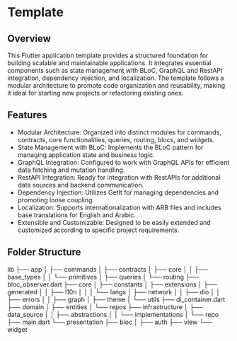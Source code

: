 # Template

## Overview

This Flutter application template provides a structured foundation for building scalable and maintainable applications. It integrates essential components such as state management with BLoC, GraphQL and RestAPI integration, dependency injection, and localization. The template follows a modular architecture to promote code organization and reusability, making it ideal for starting new projects or refactoring existing ones.

## Features

 - Modular Architecture: Organized into distinct modules for commands, contracts, core functionalities, queries, routing, blocs, and widgets.
 - State Management with BLoC: Implements the BLoC pattern for managing application state and business logic.
 - GraphQL Integration: Configured to work with GraphQL APIs for efficient data fetching and mutation handling.
 - RestAPI Integration: Ready for integration with RestAPIs for additional data sources and backend communication.
 - Dependency Injection: Utilizes GetIt for managing dependencies and promoting loose coupling.
 - Localization: Supports internationalization with ARB files and includes base translations for English and Arabic.
 - Extensible and Customizable: Designed to be easily extended and customized according to specific project requirements.
  
## Folder Structure
lib
├── app
│   ├── commands
│   ├── contracts
│   ├── core
│   │   ├── base_types
│   │   └── primitives
│   ├── queries
│   └── routing
├── bloc_observer.dart
├── core
│   ├── constants
│   ├── extensions
│   ├── generated
│   │   ├── l10n
│   │   │   └── langs
│   ├── network
│   │   ├── dio
│   │   ├── errors
│   │   ├── graph
│   ├── theme
│   └── utils
├── di_container.dart
├── domain
│   ├── entities
│   └── repos
├── infrastructure
│   ├── data_source
│   │   ├── abstractions
│   │   └── implementations
│   └── repo
├── main.dart
└── presentation
    ├── bloc
    │   ├── auth
    ├── view
    └── widget